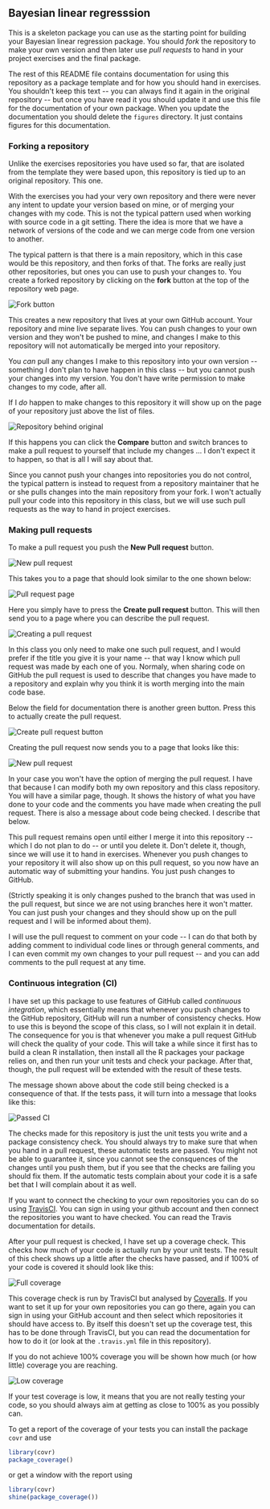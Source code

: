 Bayesian linear regresssion
---------------------------

This is a skeleton package you can use as the starting point for building your Bayesian linear regression package. You should *fork* the repository to make your own version and then later use *pull requests* to hand in your project exercises and the final package.

The rest of this README file contains documentation for using this repository as a package template and for how you should hand in exercises. You shouldn't keep this text -- you can always find it again in the original repository -- but once you have read it you should update it and use this file for the documentation of your own package. When you update the documentation you should delete the `figures` directory. It just contains figures for this documentation.

### Forking a repository

Unlike the exercises repositories you have used so far, that are isolated from the template they were based upon, this repository is tied up to an original repository. This one.

With the exercises you had your very own repository and there were never any intent to update your version based on mine, or of merging your changes with my code. This is not the typical pattern used when working with source code in a git setting. There the idea is more that we have a network of versions of the code and we can merge code from one version to another.

The typical pattern is that there is a main repository, which in this case would be this repository, and then forks of that. The forks are really just other repositories, but ones you can use to push your changes to. You create a forked repository by clicking on the **fork** button at the top of the repository web page.

![Fork button](figures/fork.png)

This creates a new repository that lives at your own GitHub account. Your repository and mine live separate lives. You can push changes to your own version and they won't be pushed to mine, and changes I make to this repository will not automatically be merged into your repository.

You *can* pull any changes I make to this repository into your own version -- something I don't plan to have happen in this class -- but you cannot push your changes into my version. You don't have write permission to make changes to my code, after all.

If I *do* happen to make changes to this repository it will show up on the page of your repository just above the list of files.

![Repository behind original](figures/behind.png)

If this happens you can click the **Compare** button and switch brances to make a pull request to yourself that include my changes ... I don't expect it to happen, so that is all I will say about that.

Since you cannot push your changes into repositories you do not control, the typical pattern is instead to request from a repository maintainer that he or she pulls changes into the main repository from your fork. I won't actually pull your code into this repository in this class, but we will use such pull requests as the way to hand in project exercises.

### Making pull requests

To make a pull request you push the **New Pull request** button.

![New pull request](figures/new-pull-request.png)

This takes you to a page that should look similar to the one shown below:

![Pull request page](figures/new-pull-request-first-page.png)

Here you simply have to press the **Create pull request** button. This will then send you to a page where you can describe the pull request.

![Creating a pull request](figures/creating-pull-request.png)

In this class you only need to make one such pull request, and I would prefer if the title you give it is your name -- that way I know which pull request was made by each one of you. Normaly, when sharing code on GitHub the pull request is used to describe that changes you have made to a repository and explain why you think it is worth merging into the main code base.

Below the field for documentation there is another green button. Press this to actually create the pull request.

![Create pull request button](figures/create-button.png)

Creating the pull request now sends you to a page that looks like this:

![New pull request](figures/pull-request.png)

In your case you won't have the option of merging the pull request. I have that because I can modify both my own repository and this class repository. You will have a similar page, though. It shows the history of what you have done to your code and the comments you have made when creating the pull request. There is also a message about code being checked. I describe that below.

This pull request remains open until either I merge it into this repository -- which I do not plan to do -- or until you delete it. Don't delete it, though, since we will use it to hand in exercises. Whenever you push changes to your repository it will also show up on this pull request, so you now have an automatic way of submitting your handins. You just push changes to GitHub.

(Strictly speaking it is only changes pushed to the branch that was used in the pull request, but since we are not using branches here it won't matter. You can just push your changes and they should show up on the pull request and I will be informed about them).

I will use the pull request to comment on your code -- I can do that both by adding comment to individual code lines or through general comments, and I can even commit my own changes to your pull request -- and you can add comments to the pull request at any time.

### Continuous integration (CI)

I have set up this package to use features of GitHub called *continuous integration*, which essentially means that whenever you push changes to the GitHub repository, GitHub will run a number of consistency checks. How to use this is beyond the scope of this class, so I will not explain it in detail. The consequence for you is that whenever you make a pull request GitHub will check the quality of your code. This will take a while since it first has to build a clean R installation, then install all the R packages your package relies on, and then run your unit tests and check your package. After that, though, the pull request will be extended with the result of these tests.

The message shown above about the code still being checked is a consequence of that. If the tests pass, it will turn into a message that looks like this:

![Passed CI](figures/passed-CI.png)

The checks made for this repository is just the unit tests you write and a package consistency check. You should always try to make sure that when you hand in a pull request, these automatic tests are passed. You might not be able to guarantee it, since you cannot see the consquences of the changes until you push them, but if you see that the checks are failing you should fix them. If the automatic tests complain about your code it is a safe bet that I will complain about it as well.

If you want to connect the checking to your own repositories you can do so using [TravisCI](http://www.travis-ci.com). You can sign in using your github account and then connect the repositories you want to have checked. You can read the Travis documentation for details.

After your pull request is checked, I have set up a coverage check. This checks how much of your code is actually run by your unit tests. The result of this check shows up a little after the checks have passed, and if 100% of your code is covered it should look like this:

![Full coverage](figures/full-coverage.png)

This coverage check is run by TravisCI but analysed by [Coveralls](https://coveralls.io/). If you want to set it up for your own repositories you can go there, again you can sign in using your GitHub account and then select which repositories it should have access to. By itself this doesn't set up the coverage test, this has to be done through TravisCI, but you can read the documentation for how to do it (or look at the `.travis.yml` file in this repository).

If you do not achieve 100% coverage you will be shown how much (or how little) coverage you are reaching.

![Low coverage](figures/no-coverage.png)

If your test coverage is low, it means that you are not really testing your code, so you should always aim at getting as close to 100% as you possibly can.

To get a report of the coverage of your tests you can install the package `covr` and use

``` r
library(covr)
package_coverage()
```

or get a window with the report using

``` r
library(covr)
shine(package_coverage())
```
